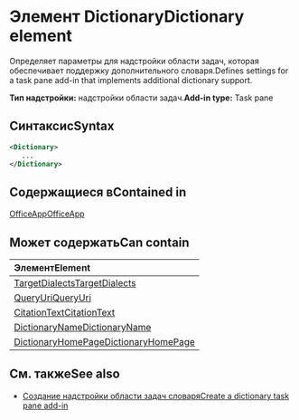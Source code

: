 # <a name="dictionary-element"></a><span data-ttu-id="a7914-101">Элемент Dictionary</span><span class="sxs-lookup"><span data-stu-id="a7914-101">Dictionary element</span></span>
<span data-ttu-id="a7914-102">Определяет параметры для надстройки области задач, которая обеспечивает поддержку дополнительного словаря.</span><span class="sxs-lookup"><span data-stu-id="a7914-102">Defines settings for a task pane add-in that implements additional dictionary support.</span></span>

<span data-ttu-id="a7914-103">**Тип надстройки:** надстройки области задач.</span><span class="sxs-lookup"><span data-stu-id="a7914-103">**Add-in type:** Task pane</span></span>

## <a name="syntax"></a><span data-ttu-id="a7914-104">Синтаксис</span><span class="sxs-lookup"><span data-stu-id="a7914-104">Syntax</span></span>

```XML
<Dictionary>
   ...
</Dictionary>
```

## <a name="contained-in"></a><span data-ttu-id="a7914-105">Содержащиеся в</span><span class="sxs-lookup"><span data-stu-id="a7914-105">Contained in</span></span>

[<span data-ttu-id="a7914-106">OfficeApp</span><span class="sxs-lookup"><span data-stu-id="a7914-106">OfficeApp</span></span>](officeapp.md)

## <a name="can-contain"></a><span data-ttu-id="a7914-107">Может содержать</span><span class="sxs-lookup"><span data-stu-id="a7914-107">Can contain</span></span>

|<span data-ttu-id="a7914-108">**Элемент**</span><span class="sxs-lookup"><span data-stu-id="a7914-108">**Element**</span></span>|
|:-----|
|[<span data-ttu-id="a7914-109">TargetDialects</span><span class="sxs-lookup"><span data-stu-id="a7914-109">TargetDialects</span></span>](targetdialects.md)|
|[<span data-ttu-id="a7914-110">QueryUri</span><span class="sxs-lookup"><span data-stu-id="a7914-110">QueryUri</span></span>](queryuri.md)|
|[<span data-ttu-id="a7914-111">CitationText</span><span class="sxs-lookup"><span data-stu-id="a7914-111">CitationText</span></span>](citationtext.md)|
|[<span data-ttu-id="a7914-112">DictionaryName</span><span class="sxs-lookup"><span data-stu-id="a7914-112">DictionaryName</span></span>](dictionaryname.md)|
|[<span data-ttu-id="a7914-113">DictionaryHomePage</span><span class="sxs-lookup"><span data-stu-id="a7914-113">DictionaryHomePage</span></span>](dictionaryhomepage.md)|

## <a name="see-also"></a><span data-ttu-id="a7914-114">См. также</span><span class="sxs-lookup"><span data-stu-id="a7914-114">See also</span></span>

- [<span data-ttu-id="a7914-115">Создание надстройки области задач словаря</span><span class="sxs-lookup"><span data-stu-id="a7914-115">Create a dictionary task pane add-in</span></span>](https://docs.microsoft.com/office/dev/add-ins/word/dictionary-task-pane-add-ins)
    
